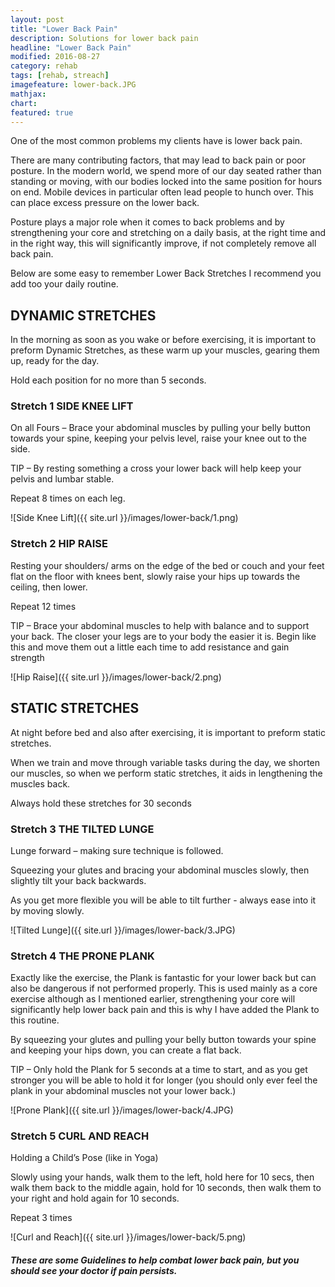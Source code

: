 ```yaml
---
layout: post
title: "Lower Back Pain"
description: Solutions for lower back pain
headline: "Lower Back Pain"
modified: 2016-08-27
category: rehab
tags: [rehab, streach]
imagefeature: lower-back.JPG
mathjax: 
chart:
featured: true
---
```


One of the most common problems my clients have is lower back pain.

There are many contributing factors, that may lead to back pain or poor posture. In the modern world, we spend more of our day seated rather than standing or moving, with our bodies locked into the same position for hours on end. Mobile devices in particular often lead people to hunch over. This can place excess pressure on the lower back.

Posture plays a major role when it comes to back problems and by strengthening your core and stretching on a daily basis, at the right time and in the right way, this will significantly improve, if not completely remove all back pain.

Below are some easy to remember Lower Back Stretches I recommend you add too your daily routine.

## DYNAMIC STRETCHES

In the morning as soon as you wake or before exercising, it is important to preform Dynamic Stretches, as these warm up your muscles, gearing them up, ready for the day.

Hold each position for no more than 5 seconds.

### Stretch 1 SIDE KNEE LIFT

On all Fours – Brace your abdominal muscles by pulling your belly button towards your spine, keeping your pelvis level, raise your knee out to the side.

TIP – By resting something a cross your lower back will help keep your pelvis and lumbar stable.

Repeat 8 times on each leg.

![Side Knee Lift]({{ site.url }}/images/lower-back/1.png)


### Stretch 2 HIP RAISE

Resting your shoulders/ arms on the edge of the bed or couch and your feet flat on the floor with knees bent, slowly raise your hips up towards the ceiling, then lower.

Repeat 12 times

TIP – Brace your abdominal muscles to help with balance and to support your back. The closer your legs are to your body the easier it is. Begin like this and move them out a little each time to add resistance and gain strength 

![Hip Raise]({{ site.url }}/images/lower-back/2.png)

## STATIC STRETCHES

At night before bed and also after exercising, it is important to preform static stretches.

When we train and move through variable tasks during the day, we shorten our muscles, so when we perform static stretches, it aids in lengthening the muscles back.

Always hold these stretches for 30 seconds 

### Stretch 3 THE TILTED LUNGE 

Lunge forward – making sure technique is followed.

Squeezing your glutes and bracing your abdominal muscles slowly, then slightly tilt your back backwards. 

As you get more flexible you will be able to tilt further - always ease into it by moving slowly.

![Tilted Lunge]({{ site.url }}/images/lower-back/3.JPG)

### Stretch 4 THE PRONE PLANK

Exactly like the exercise, the Plank is fantastic for your lower back but can also be dangerous if not performed properly. This is  used mainly as a core exercise although as I mentioned earlier, strengthening your core will significantly help lower back pain and this is why I have added the Plank to this routine.

By squeezing your glutes and pulling your belly button towards your spine and keeping your hips down, you can create a flat back.

TIP – Only hold the Plank for 5 seconds at a time to start, and as you get stronger you will be able to hold it for longer (you should only ever feel the plank in your abdominal muscles not your lower back.)

![Prone Plank]({{ site.url }}/images/lower-back/4.JPG)

### Stretch 5 CURL AND REACH

Holding a Child’s Pose (like in Yoga)

Slowly using your hands, walk them to the left, hold here for 10 secs, then walk them back to the middle again, hold for 10 seconds, then walk them to your right and hold again for 10 seconds.

Repeat 3 times

![Curl and Reach]({{ site.url }}/images/lower-back/5.png)



##### These are some Guidelines to help combat lower back pain, but you should see your doctor if pain persists.
